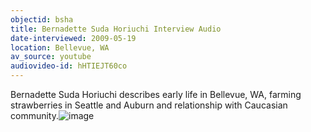 ```yaml
---
objectid: bsha
title: Bernadette Suda Horiuchi Interview Audio
date-interviewed: 2009-05-19
location: Bellevue, WA
av_source: youtube
audiovideo-id: hHTIEJT60co
---
```


Bernadette Suda Horiuchi describes early life in Bellevue, WA, farming strawberries in Seattle and Auburn and relationship with Caucasian community.![image](https://user-images.githubusercontent.com/85772373/166089478-9df54430-874b-44b6-81bb-641756c235a1.png)
